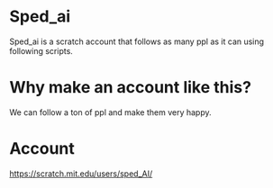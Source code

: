 # Sped_ai
Sped_ai is a scratch account that follows as many ppl as it can using following scripts.
# Why make an account like this?
We can follow a ton of ppl and make them very happy.
# Account
https://scratch.mit.edu/users/sped_AI/
